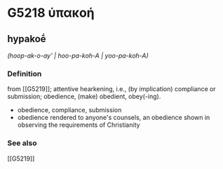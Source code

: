 # G5218 ὑπακοή

## hypakoḗ

_(hoop-ak-o-ay' | hoo-pa-koh-A | yoo-pa-koh-A)_

### Definition

from [[G5219]]; attentive hearkening, i.e., (by implication) compliance or submission; obedience, (make) obedient, obey(-ing).

- obedience, compliance, submission
- obedience rendered to anyone's counsels, an obedience shown in observing the requirements of Christianity

### See also

[[G5219]]

